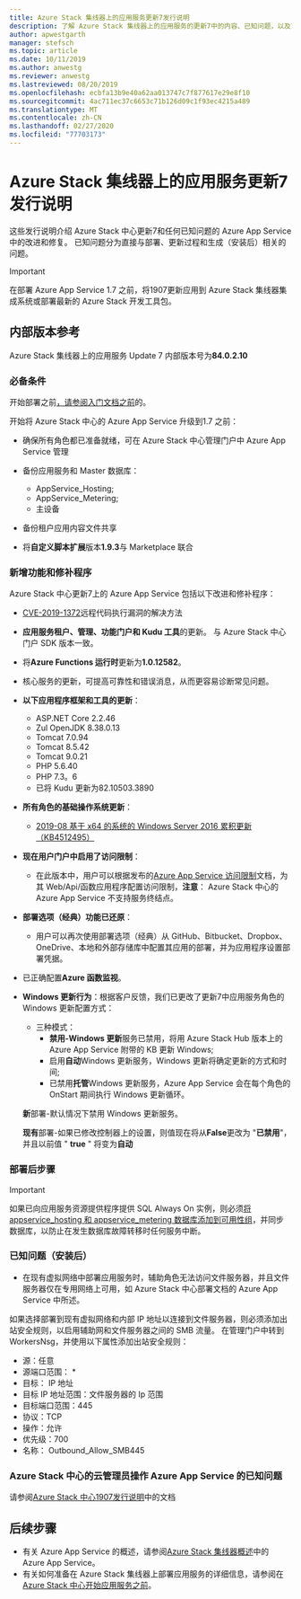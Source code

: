 ```yaml
---
title: Azure Stack 集线器上的应用服务更新7发行说明
description: 了解 Azure Stack 集线器上的应用服务的更新7中的内容、已知问题，以及下载更新的位置。
author: apwestgarth
manager: stefsch
ms.topic: article
ms.date: 10/11/2019
ms.author: anwestg
ms.reviewer: anwestg
ms.lastreviewed: 08/20/2019
ms.openlocfilehash: ecbfa13b9e40a62aa013747c7f877617e29e8f10
ms.sourcegitcommit: 4ac711ec37c6653c71b126d09c1f93ec4215a489
ms.translationtype: MT
ms.contentlocale: zh-CN
ms.lasthandoff: 02/27/2020
ms.locfileid: "77703173"
---
```

# <a name="app-service-on-azure-stack-hub-update-7-release-notes"></a>Azure Stack 集线器上的应用服务更新7发行说明

这些发行说明介绍 Azure Stack 中心更新7和任何已知问题的 Azure App Service 中的改进和修复。 已知问题分为直接与部署、更新过程和生成（安装后）相关的问题。

> [!IMPORTANT]
> 在部署 Azure App Service 1.7 之前，将1907更新应用到 Azure Stack 集线器集成系统或部署最新的 Azure Stack 开发工具包。


## <a name="build-reference"></a>内部版本参考

Azure Stack 集线器上的应用服务 Update 7 内部版本号为**84.0.2.10**

### <a name="prerequisites"></a>必备条件

开始部署之前[，请参阅入门文档之前](azure-stack-app-service-before-you-get-started.md)的。

开始将 Azure Stack 中心的 Azure App Service 升级到1.7 之前：

- 确保所有角色都已准备就绪，可在 Azure Stack 中心管理门户中 Azure App Service 管理

- 备份应用服务和 Master 数据库：
  - AppService_Hosting;
  - AppService_Metering;
  - 主设备

- 备份租户应用内容文件共享

- 将**自定义脚本扩展**版本**1.9.3**与 Marketplace 联合

### <a name="new-features-and-fixes"></a>新增功能和修补程序

Azure Stack 中心更新7上的 Azure App Service 包括以下改进和修补程序：

- [CVE-2019-1372](https://portal.msrc.microsoft.com/en-US/security-guidance/advisory/CVE-2019-1372)远程代码执行漏洞的解决方法

- **应用服务租户、管理、功能门户和 Kudu 工具**的更新。 与 Azure Stack 中心门户 SDK 版本一致。

- 将**Azure Functions 运行时**更新为**1.0.12582**。

- 核心服务的更新，可提高可靠性和错误消息，从而更容易诊断常见问题。

- **以下应用程序框架和工具的更新**：
  - ASP.NET Core 2.2.46
  - Zul OpenJDK 8.38.0.13
  - Tomcat 7.0.94
  - Tomcat 8.5.42
  - Tomcat 9.0.21
  - PHP 5.6.40
  - PHP 7.3。6
  - 已将 Kudu 更新为82.10503.3890

- **所有角色的基础操作系统更新**：
  - [2019-08 基于 x64 的系统的 Windows Server 2016 累积更新（KB4512495）](https://support.microsoft.com/help/4512495)

- **现在用户门户中启用了访问限制**：
  - 在此版本中，用户可以根据发布的[Azure App Service 访问限制](https://docs.microsoft.com/azure/app-service/app-service-ip-restrictions)文档，为其 Web/Api/函数应用程序配置访问限制，**注意**： Azure Stack 中心的 Azure App Service 不支持服务终结点。

- **部署选项（经典）功能已还原**：
  - 用户可以再次使用部署选项（经典）从 GitHub、Bitbucket、Dropbox、OneDrive、本地和外部存储库中配置其应用的部署，并为应用程序设置部署凭据。

- 已正确配置**Azure 函数监视**。

- **Windows 更新行为**：根据客户反馈，我们已更改了更新7中应用服务角色的 Windows 更新配置方式：
  - 三种模式：
    - **禁用-Windows 更新**服务已禁用，将用 Azure Stack Hub 版本上的 Azure App Service 附带的 KB 更新 Windows;
    - 启用**自动**Windows 更新服务，Windows 更新将确定更新的方式和时间;
    - 已禁用**托管**Windows 更新服务，Azure App Service 会在每个角色的 OnStart 期间执行 Windows 更新循环。

  **新**部署-默认情况下禁用 Windows 更新服务。

  **现有**部署-如果已修改控制器上的设置，则值现在将从**False**更改为 "**已禁用**"，并且以前值 " **true** " 将变为**自动**

### <a name="post-deployment-steps"></a>部署后步骤

> [!IMPORTANT]
> 如果已向应用服务资源提供程序提供 SQL Always On 实例，则必须[将 appservice_hosting 和 appservice_metering 数据库添加到可用性组](https://docs.microsoft.com/sql/database-engine/availability-groups/windows/availability-group-add-a-database)，并同步数据库，以防止在发生数据库故障转移时任何服务中断。

### <a name="known-issues-post-installation"></a>已知问题（安装后）

- 在现有虚拟网络中部署应用服务时，辅助角色无法访问文件服务器，并且文件服务器仅在专用网络上可用，如 Azure Stack 中心部署文档的 Azure App Service 中所述。

如果选择部署到现有虚拟网络和内部 IP 地址以连接到文件服务器，则必须添加出站安全规则，以启用辅助网和文件服务器之间的 SMB 流量。 在管理门户中转到 WorkersNsg，并使用以下属性添加出站安全规则：
 * 源：任意
 * 源端口范围： *
 * 目标： IP 地址
 * 目标 IP 地址范围：文件服务器的 Ip 范围
 * 目标端口范围：445
 * 协议：TCP
 * 操作：允许
 * 优先级：700
 * 名称： Outbound_Allow_SMB445

### <a name="known-issues-for-cloud-admins-operating-azure-app-service-on-azure-stack-hub"></a>Azure Stack 中心的云管理员操作 Azure App Service 的已知问题

请参阅[Azure Stack 中心1907发行说明](azure-stack-release-notes-1907.md)中的文档

## <a name="next-steps"></a>后续步骤

- 有关 Azure App Service 的概述，请参阅[Azure Stack 集线器概述](azure-stack-app-service-overview.md)中的 Azure App Service。
- 有关如何准备在 Azure Stack 集线器上部署应用服务的详细信息，请参阅在[Azure Stack 中心开始应用服务之前](azure-stack-app-service-before-you-get-started.md)。
